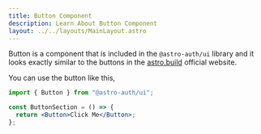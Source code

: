 ```yaml
---
title: Button Component
description: Learn About Button Component
layout: ../../layouts/MainLayout.astro
---
```


Button is a component that is included in the `@astro-auth/ui` library and it looks exactly similar to the buttons in the [astro.build](https://astro.build) official website.

You can use the button like this,

```jsx
import { Button } from "@astro-auth/ui";

const ButtonSection = () => {
  return <Button>Click Me</Button>;
};
```
